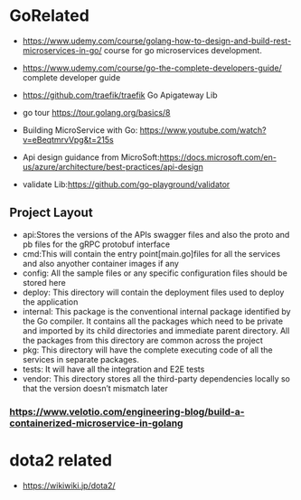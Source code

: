 # GoRelated
 - https://www.udemy.com/course/golang-how-to-design-and-build-rest-microservices-in-go/    course for go microservices development.
 - https://www.udemy.com/course/go-the-complete-developers-guide/     complete developer guide


 - https://github.com/traefik/traefik   Go Apigateway Lib
 - go tour https://tour.golang.org/basics/8
 - Building MicroService with Go: https://www.youtube.com/watch?v=eBeqtmrvVpg&t=215s
 - Api design guidance from MicroSoft:https://docs.microsoft.com/en-us/azure/architecture/best-practices/api-design
 - validate Lib:https://github.com/go-playground/validator
## Project Layout
 - api:Stores the versions of the APIs swagger files and also the proto and pb files for the gRPC protobuf interface
 - cmd:This will contain the entry point[main.go]files for all the services and also anyother container images if any
 - config: All the sample files or any specific configuration files should be stored here
 - deploy: This directory will contain the deployment files used to deploy the application
 - internal: This package is the conventional internal package identified by the Go compiler. It contains all the packages which need to be private and imported by its child directories and immediate parent directory. All the packages from this directory are common across the project
 - pkg: This directory will have the complete executing code of all the services in separate packages.
 - tests: It will have all the integration and E2E tests
 - vendor: This directory stores all the third-party dependencies locally so that the version doesn’t mismatch later
 
 ### https://www.velotio.com/engineering-blog/build-a-containerized-microservice-in-golang
 
# dota2 related
- https://wikiwiki.jp/dota2/
